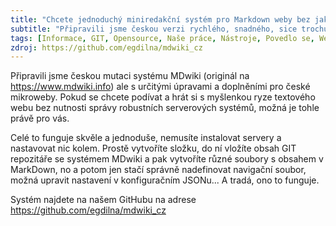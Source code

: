 ```yaml
---
title: "Chcete jednoduchý miniredakční systém pro Markdown weby bez jakýchkoliv instalací? Zkuste českou mutaci MDwiki"
subtitle: "Připravili jsme českou verzi rychlého, snadného, sice trochu historického, ale stále skvělého systému pro snadnou tvorbu statických webů s využitím MarkDown"
tags: [Informace, GIT, Opensource, Naše práce, Nástroje, Povedlo se, Webové technologie, Zkuste]
zdroj: https://github.com/egdilna/mdwiki_cz
---
```


Připravili jsme českou mutaci systému MDwiki (originál na https://www.mdwiki.info) ale s určitými úpravami a doplněními pro české mikroweby. Pokud se chcete podívat a hrát si s myšlenkou ryze textového webu bez nutnosti správy robustních serverových systémů, možná je tohle právě pro vás.

Celé to funguje skvěle a jednoduše, nemusíte instalovat servery a nastavovat nic kolem. Prostě vytvoříte složku, do ní vložíte obsah GIT repozitáře se systémem MDwiki a pak vytvoříte různé soubory s obsahem v MarkDown, no a potom jen stačí správně nadefinovat navigační soubor, možná upravit nastavení v konfiguračním JSONu... A tradá, ono to funguje.



Systém najdete na našem GitHubu na adrese https://github.com/egdilna/mdwiki_cz 

